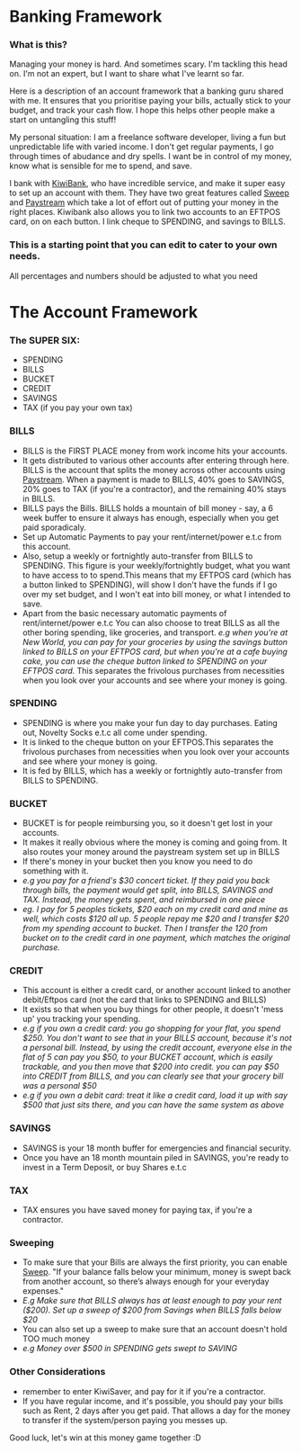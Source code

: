 # Banking Framework
$$$$$$$$$$$$$$$$$$$$$$$$$$$$$$$$$$$$$$$$$$$$$$$$$$$$$$$$$$$$$$$$$$$$$$$$$$$$$$$$$$$$
### What is this?
Managing your money is hard. And sometimes scary. I'm tackling this head on.
I'm not an expert, but I want to share what I've learnt so far.

Here is a description of an account framework that a banking guru shared with me. It ensures that you prioritise paying your bills, actually stick to your budget, and track your cash flow. I hope this helps other people make a start on untangling this stuff! 

My personal situation: I am a freelance software developer, living a fun but unpredictable life with varied income. I don't get regular payments, I go through times of abudance and dry spells. I want be in control of my money, know what is sensible for me to spend, and save. 

I bank with [KiwiBank](https://auth.kiwibank.nz/oauth/authorize?client_id=4uogpevo0xheiw5t0blubj4zwibte61&login_hint=guest&redirect_uri=https%3A%2F%2Fjoin.kiwibank.nz%2Fauth%2Fkiwi_connect%2Fcallback&response_type=code&scope=openid+email+profile&state=8c15dce365538b187e351a3b66ab3bd690777f7ee1eedb73), who have incredible service, and make it super easy to set up an account with them. They have two great features called [Sweep](https://www.kiwibank.co.nz/personal-banking/clever-stuff/sweep/) and [Paystream](https://www.kiwibank.co.nz/personal-banking/clever-stuff/paystream/) which take a lot of effort out of putting your money in the right places. Kiwibank also allows you to link two accounts to an EFTPOS card, on on each button. I link cheque to SPENDING, and savings to BILLS.

### This is a starting point that you can edit to cater to your own needs. 
All percentages and numbers should be adjusted to what you need

# The Account Framework

### The SUPER SIX:

* SPENDING
* BILLS
* BUCKET
* CREDIT 
* SAVINGS 
* TAX (if you pay your own tax)


### BILLS
* BILLS is the FIRST PLACE money from work income hits your accounts.
* It gets distributed to various other accounts after entering through here. BILLS is the account that splits the money across other accounts using [Paystream](https://www.kiwibank.co.nz/personal-banking/clever-stuff/paystream/). When a payment is made to BILLS, 40% goes to SAVINGS, 20% goes to TAX (if you're a contractor), and the remaining 40% stays in BILLS.
* BILLS pays the Bills. BILLS holds a mountain of bill money - say, a 6 week buffer to ensure it always has enough, especially when you get paid sporadicaly. 
* Set up Automatic Payments to pay your rent/internet/power e.t.c from this account. 
* Also, setup a weekly or fortnightly auto-transfer from BILLS to SPENDING. This figure is your weekly/fortnightly budget, what you want to have access to to spend.This means that my EFTPOS card (which has a button linked to SPENDING), will show I don't have the funds if I go over my set budget, and I won't eat into bill money, or what I intended to save.
* Apart from the basic necessary automatic payments of rent/internet/power e.t.c You can also choose to treat BILLS as all the other boring spending, like groceries, and transport.
*e.g when you're at New World, you can pay for your groceries by using the savings button linked to BILLS on your EFTPOS card, but when you're at a cafe buying cake, you can use the cheque button linked to SPENDING on your EFTPOS card.*
This separates the frivolous purchases from necessities when you look over your accounts and see where your money is going. 

### SPENDING
* SPENDING is where you make your fun day to day purchases. Eating out, Novelty Socks e.t.c all come under spending. 
* It is linked to the cheque button on your EFTPOS.This separates the frivolous purchases from necessities when you look over your accounts and see where your money is going.
* It is fed by BILLS, which has a weekly or fortnightly auto-transfer from BILLS to SPENDING. 

### BUCKET
* BUCKET is for people reimbursing you, so it doesn't get lost in your accounts. 
* It makes it really obvious where the money is coming and going from. It also routes your money around the paystream system set up in BILLS
* If there's money in your bucket then you know you need to do something with it.
* *e.g you pay for a friend's $30 concert ticket. If they paid you back through bills, the payment would get split, into BILLS, SAVINGS and TAX. Instead, the money gets spent, and reimbursed in one piece*
* *eg. I pay for 5 peoples tickets, $20 each on my credit card and mine as well, which costs $120 all up. 5 people repay me $20 and I transfer $20 from my spending account to bucket. Then I transfer the 120 from bucket on to the credit card in one payment, which matches the original purchase.*

### CREDIT
* This account is either a credit card, or another account linked to another debit/Eftpos card (not the card that links to SPENDING and BILLS)
* It exists so that when you buy things for other people, it doesn't 'mess up' you tracking your spending. 
* *e.g if you own a credit card: you go shopping for your flat, you spend $250. You don't want to see that in your BILLS account, because it's not a personal bill. Instead, by using the credit account, everyone else in the flat of 5 can pay you $50, to your BUCKET account, which is easily trackable, and you then move that $200 into credit. you can pay $50 into CREDIT from BILLS, and you can clearly see that your grocery bill was a personal $50*
* *e.g if you own a debit card: treat it like a credit card, load it up with say $500 that just sits there, and you can have the same system as above* 

### SAVINGS
* SAVINGS is your 18 month buffer for emergencies and financial security. 
* Once you have an 18 month mountain piled in SAVINGS, you're ready to invest in a Term Deposit, or buy Shares e.t.c

### TAX
* TAX ensures you have saved money for paying tax, if you're a contractor.

### Sweeping
* To make sure that your Bills are always the first priority, you can enable [Sweep](https://www.kiwibank.co.nz/personal-banking/clever-stuff/sweep/). "If your balance falls below your minimum, money is swept back from another account, so there’s always enough for your everyday expenses."
* *E.g Make sure that BILLS always has at least enough to pay your rent ($200). Set up a sweep of $200 from Savings when BILLS falls below $20*
* You can also set up a sweep to make sure that an account doesn't hold TOO much money
*  *e.g Money over $500 in SPENDING gets swept to SAVING*

### Other Considerations
* remember to enter KiwiSaver, and pay for it if you're a contractor. 
* If you have regular income, and it's possible, you should pay your bills such as Rent, 2 days after you get paid. That allows a day for the money to transfer if the system/person paying you messes up. 


Good luck, let's win at this money game together :D
$$$$$$$$$$$$$$$$$$$$$$$$$$$$$$$$$$$$$$$$$$$$$$$$$$$$$$$$$$$$$$$$$$$$$$$$$$$$$$$$$$$$



